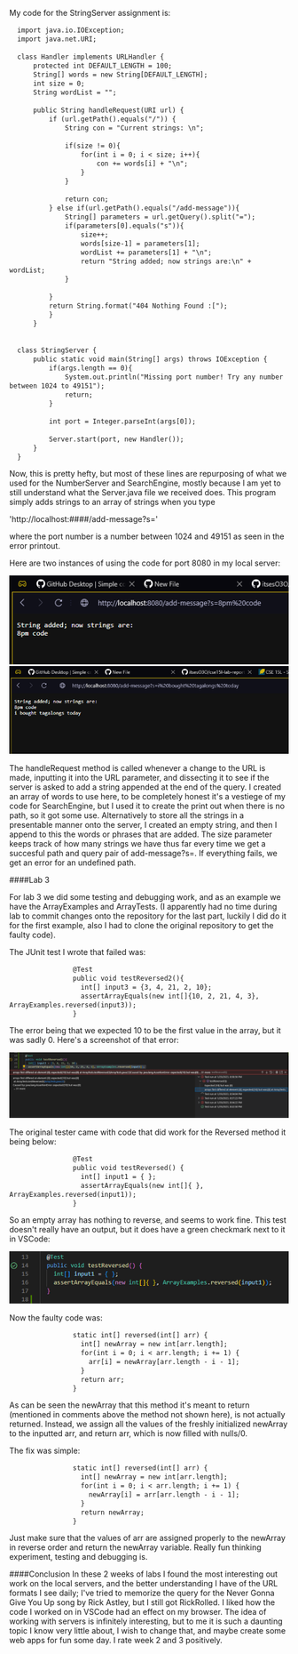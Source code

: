 My code for the StringServer assignment is:

      import java.io.IOException;
      import java.net.URI;

      class Handler implements URLHandler {
          protected int DEFAULT_LENGTH = 100;
          String[] words = new String[DEFAULT_LENGTH];
          int size = 0;
          String wordList = "";

          public String handleRequest(URI url) {
              if (url.getPath().equals("/")) {
                  String con = "Current strings: \n";

                  if(size != 0){
                      for(int i = 0; i < size; i++){
                          con += words[i] + "\n";
                      }
                  }

                  return con;
              } else if(url.getPath().equals("/add-message")){
                  String[] parameters = url.getQuery().split("=");
                  if(parameters[0].equals("s")){
                      size++;
                      words[size-1] = parameters[1];
                      wordList += parameters[1] + "\n";
                      return "String added; now strings are:\n" +  wordList;
                  }

              }
              return String.format("404 Nothing Found :[");
              }
          }


      class StringServer {
          public static void main(String[] args) throws IOException {
              if(args.length == 0){
                  System.out.println("Missing port number! Try any number between 1024 to 49151");
                  return;
              }

              int port = Integer.parseInt(args[0]);

              Server.start(port, new Handler());
          }
      } 

Now, this is pretty hefty, but most of these lines are repurposing of what we used for the NumberServer and SearchEngine, mostly because I am yet to
still understand what the Server.java file we received does. This program simply adds strings to an array of strings when you type

'http://localhost:####/add-message?s=<string>' 

where the port number is a number between 1024 and 49151 as seen in the error printout. 

Here are two instances of using the code for port 8080 in my local server:

![Adding Messages to the Server's String Array](Screenshot_421.png)
![Another One; Tagalongs are pretty alright](Screenshot_422.png)

The handleRequest method is called whenever a change to the URL is made, inputting it into the URL parameter, and dissecting it to see if 
the server is asked to add a string appended at the end of the query. I created an array of words to use here, to be completely honest it's
a vestiege of my code for SearchEngine, but I used it to create the print out when there is no path, so it got some use. Alternatively to store all the strings
in a presentable manner onto the server, I created an empty string, and then I append to this the words or phrases that are added. The size parameter
keeps track of how  many strings we have thus far every time we get a succesful path and query pair of add-message?s=. If everything fails, we get an error for
an undefined path.

####Lab 3

For lab 3 we did some testing and debugging work, and as an example we have the ArrayExamples and ArrayTests. (I apparently had no time during lab to commit
changes onto the repository for the last part, luckily I did do it for the first example, also I had to clone the original repository to get the faulty
code).

The JUnit test I wrote that failed was:
      
                    @Test 
                    public void testReversed2(){
                      int[] input3 = {3, 4, 21, 2, 10};
                      assertArrayEquals(new int[]{10, 2, 21, 4, 3}, ArrayExamples.reversed(input3));
                    }
  
The error being that we expected 10 to be the first value in the array, but it was sadly 0. Here's a screenshot of that error:

![Did not Reverse](Screenshot_424.png)

The original tester came with code that did work for the Reversed method it being below:
      
                    @Test
                    public void testReversed() {
                      int[] input1 = { };
                      assertArrayEquals(new int[]{ }, ArrayExamples.reversed(input1));
                    }

So an empty array has nothing to reverse, and seems to work fine. This test doesn't really have an output, but it does have a 
green checkmark next to it in VSCode:

![Success? :o ](Screenshot_425.png)

Now the faulty code was:
      
                    static int[] reversed(int[] arr) {
                      int[] newArray = new int[arr.length];
                      for(int i = 0; i < arr.length; i += 1) {
                        arr[i] = newArray[arr.length - i - 1];
                      }
                      return arr;
                    }
  
As can be seen the newArray that this method it's meant to return (mentioned in comments above the method not shown here), is not actually returned.
Instead, we assign all the values of the freshly initialized newArray to the inputted arr, and return arr, which is now filled with nulls/0.

The fix was simple:
                            
                    static int[] reversed(int[] arr) {
                      int[] newArray = new int[arr.length];
                      for(int i = 0; i < arr.length; i += 1) {
                        newArray[i] = arr[arr.length - i - 1];
                      }
                      return newArray;
                    }
  
Just make sure that the values of arr are assigned properly to the newArray in reverse order and return the newArray variable. Really fun
thinking experiment, testing and debugging is.

####Conclusion
In these 2 weeks of labs I found the most interesting out work on the local servers, and the better understanding I have of the URL formats I see daily; I've
tried to memorize the query for the Never Gonna Give You Up song by Rick Astley, but I still got RickRolled. I liked how the code I worked on in VSCode had an effect
on my browser. The idea of working with servers is infinitely interesting, but to me it is such a daunting topic I know very little about, I wish to
change that, and maybe create some web apps for fun some day. I rate week 2 and 3 positively. 


